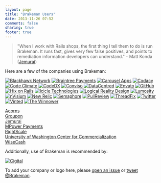 ```yaml
---
layout: page
title: "Brakeman Users"
date: 2013-11-26 07:52
comments: false
sharing: true
footer: true
---
```


> "When I work with Rails shops, the first thing I tell them to do is run Brakeman. It runs fast, gives very few false positives, and points to remediation information developers can understand." - Matt Konda ([Jemurai](http://jemurai.com/))

Here are a few of the companies using Brakeman:

[![Blackhawk Network](/images/users/blackhawknetwork.png)](http://blackhawknetwork.com/)
[![Braintree Payments](/images/users/braintree.png)](https://www.braintreepayments.com)
[![Carousel Apps](/images/users/carousel.png)](https://carouselapps.com/)
[![Codacy](/images/users/codacy.png)](https://www.codacy.com/)
[![Code Climate](/images/users/codeclimate.png)](https://codeclimate.com/)
[![CodeDX](/images/users/codedx.png)](http://codedx.com/)
[![Conviso](/images/users/conviso.png)](https://www.conviso.com.br/)
[![DataCentred](/images/users/datacentred.png)](http://www.datacentred.co.uk/)
[![Envato](/images/users/envato.png)](https://envato.com/)
[![GitHub](/images/users/github.png)](https://github.com/)
[![Hix on Rails](/images/users/hix.png)](https://hixonrails.com/)
[![Icicle Technologies](/images/users/icicletech.png)](http://www.icicletech.com)
[![Logical Reality Design](/images/users/lrdesign.png)](http://lrdesign.com)
[![Lumosity](/images/users/lumosity.png)](http://lumosity.com)
[![nVisium](/images/users/nvisium.png)](https://www.nvisium.com/)
[![New Relic](/images/users/newrelic.png)](http://newrelic.com)
[![Semaphore](/images/users/semaphore.png)](https://semaphoreci.com/)
[![PullReview](/images/users/pullreview.png)](https://www.pullreview.com/)
[![ThreadFix](/images/users/threadfix.png)](http://www.threadfix.org/)
[![Twitter](/images/users/twitter.png)](https://twitter.com)
[![Vinted](/images/users/vinted.png)](http://www.vinted.com/)
[![The Winnower](/images/users/winnower.png)](https://www.thewinnower.com/)

[Acorns](https://www.acorns.com/)<br>
[Groupon](http://groupon.com)<br>
[Jemurai](http://jemurai.com/)<Br>
[MPower Payments](http://www.mpowerpayments.com)<br>
[RightScale](http://www.rightscale.com/)<br>
[University of Washington Center for Commercialization](http://depts.washington.edu/uwc4c)<br>
[WiseCash](https://www.wisecashhq.com/)<br>

Additionally, use of Brakeman is recommended by:

[![Cigital](/images/users/cigital.png)](http://cigital.com)

To add your company or logo here, please [open an issue](https://github.com/presidentbeef/brakeman-site/issues/new?title=Please+list+our+company+%28and+logo%29+as+a+proud+Brakeman+user!) or [tweet @Brakeman](https://twitter.com/intent/tweet?text=%40brakeman+Please+list+our+company%27s+name+%28and+logo%29+as+a+proud+Brakeman+user!).
